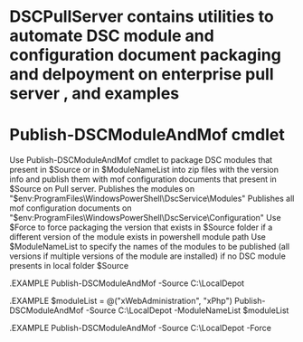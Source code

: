 # DSCPullServer contains utilities to automate DSC module and configuration document packaging and delpoyment on enterprise pull server , and examples

# Publish-DSCModuleAndMof cmdlet
   Use Publish-DSCModuleAndMof cmdlet to package DSC modules that present in $Source or in $ModuleNameList into zip files with the version info and publish them with mof configuration documents that present in $Source on Pull server. 
   Publishes the modules on "$env:ProgramFiles\WindowsPowerShell\DscService\Modules"
   Publishes all mof configuration documents on "$env:ProgramFiles\WindowsPowerShell\DscService\Configuration"
   Use $Force to force packaging the version that exists in $Source folder if a different version of the module exists in powershell module path
   Use $ModuleNameList to specify the names of the modules to be published (all versions if multiple versions of the module are installed) if no DSC module presents in local folder $Source

.EXAMPLE
    Publish-DSCModuleAndMof -Source C:\LocalDepot
       
.EXAMPLE
    $moduleList = @("xWebAdministration", "xPhp")
    Publish-DSCModuleAndMof -Source C:\LocalDepot -ModuleNameList $moduleList

.EXAMPLE
    Publish-DSCModuleAndMof -Source C:\LocalDepot -Force
